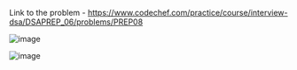 Link to the problem - https://www.codechef.com/practice/course/interview-dsa/DSAPREP_06/problems/PREP08


![image](https://github.com/Haleshot/Competitive-Programming/assets/57552973/e24d2ee0-e06f-4c1f-9cfc-23c967913a13)


![image](https://github.com/Haleshot/Competitive-Programming/assets/57552973/4d6787da-e401-4a9c-ba57-c41b9455f2ae)
